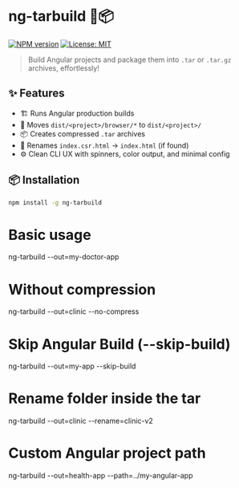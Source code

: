 # ng-tarbuild 🔧📦

[![NPM version](https://img.shields.io/npm/v/ng-tarbuild)](https://www.npmjs.com/package/ng-tarbuild)
[![License: MIT](https://img.shields.io/badge/License-MIT-green.svg)](LICENSE)

> Build Angular projects and package them into `.tar` or `.tar.gz` archives, effortlessly!

## ✨ Features

- 🏗️ Runs Angular production builds
- 📂 Moves `dist/<project>/browser/*` to `dist/<project>/`
- 📦 Creates compressed `.tar` archives
- 🔄 Renames `index.csr.html` → `index.html` (if found)
- ⚙️ Clean CLI UX with spinners, color output, and minimal config

## 📦 Installation

```bash
npm install -g ng-tarbuild
```

# Basic usage

ng-tarbuild --out=my-doctor-app

# Without compression

ng-tarbuild --out=clinic --no-compress

# Skip Angular Build (--skip-build)

ng-tarbuild --out=my-app --skip-build

# Rename folder inside the tar

ng-tarbuild --out=clinic --rename=clinic-v2

# Custom Angular project path

ng-tarbuild --out=health-app --path=../my-angular-app
